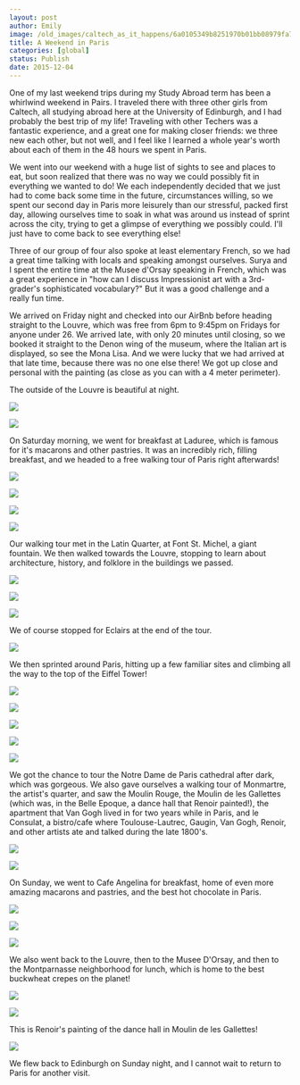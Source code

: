 ```yaml
---
layout: post
author: Emily
image: /old_images/caltech_as_it_happens/6a0105349b8251970b01bb08979fa7970d.jpg
title: A Weekend in Paris 
categories: [global]
status: Publish
date: 2015-12-04
---
```



One of my last weekend trips during my Study Abroad term has been a whirlwind weekend in Pairs. I traveled there with three other girls from Caltech, all studying abroad here at the University of Edinburgh, and I had probably the best trip of my life! Traveling with other Techers was a fantastic experience, and a great one for making closer friends: we three new each other, but not well, and I feel like I learned a whole year's worth about each of them in the 48 hours we spent in Paris.

We went into our weekend with a huge list of sights to see and places to eat, but soon realized that there was no way we could possibly fit in everything we wanted to do! We each independently decided that we just had to come back some time in the future, circumstances willing, so we spent our second day in Paris more leisurely than our stressful, packed first day, allowing ourselves time to soak in what was around us instead of sprint across the city, trying to get a glimpse of everything we possibly could. I'll just have to come back to see everything else!

Three of our group of four also spoke at least elementary French, so we had a great time talking with locals and speaking amongst ourselves. Surya and I spent the entire time at the Musee d'Orsay speaking in French, which was a great experience in "how can I discuss Impressionist art with a 3rd-grader's sophisticated vocabulary?" But it was a good challenge and a really fun time.

We arrived on Friday night and checked into our AirBnb before heading straight to the Louvre, which was free from 6pm to 9:45pm on Fridays for anyone under 26. We arrived late, with only 20 minutes until closing, so we booked it straight to the Denon wing of the museum, where the Italian art is displayed, so see the Mona Lisa. And we were lucky that we had arrived at that late time, because there was no one else there! We got up close and personal with the painting (as close as you can with a 4 meter perimeter).

The outside of the Louvre is beautiful at night.


![](/old_images/caltech_as_it_happens/6a0105349b8251970b01bb08979f82970d.jpg)


![](/old_images/caltech_as_it_happens/6a0105349b8251970b01bb08979f91970d.jpg)

On Saturday morning, we went for breakfast at Laduree, which is famous for it's macarons and other pastries. It was an incredibly rich, filling breakfast, and we headed to a free walking tour of Paris right afterwards!

![](/old_images/caltech_as_it_happens/6a0105349b8251970b01b8d17d3d30970c.jpg)


![](/old_images/caltech_as_it_happens/6a0105349b8251970b01b7c7f37ca1970b.jpg)


![](/old_images/caltech_as_it_happens/6a0105349b8251970b01b7c7f37ca6970b.jpg)


![](/old_images/caltech_as_it_happens/6a0105349b8251970b01bb08979fc3970d.jpg)

Our walking tour met in the Latin Quarter, at Font St. Michel, a giant fountain. We then walked towards the Louvre, stopping to learn about architecture, history, and folklore in the buildings we passed.


![](/old_images/caltech_as_it_happens/6a0105349b8251970b01b8d17d3d4a970c.jpg)


![](/old_images/caltech_as_it_happens/6a0105349b8251970b01b8d17d3d54970c.jpg)


![](/old_images/caltech_as_it_happens/6a0105349b8251970b01b8d17d3d5b970c.jpg)

We of course stopped for Eclairs at the end of the tour.


![](/old_images/caltech_as_it_happens/6a0105349b8251970b01b8d17d3d60970c.jpg)

We then sprinted around Paris, hitting up a few familiar sites and climbing all the way to the top of the Eiffel Tower!

![](/old_images/caltech_as_it_happens/6a0105349b8251970b01bb0897a036970d.jpg)


![](/old_images/caltech_as_it_happens/6a0105349b8251970b01bb0897a04b970d.jpg)


![](/old_images/caltech_as_it_happens/6a0105349b8251970b01bb0897a059970d.jpg)


![](/old_images/caltech_as_it_happens/6a0105349b8251970b01bb0897a061970d.jpg)


![](/old_images/caltech_as_it_happens/6a0105349b8251970b01bb0897a070970d.jpg)

We got the chance to tour the Notre Dame de Paris cathedral after dark, which was gorgeous. We also gave ourselves a walking tour of Monmartre, the artist's quarter, and saw the Moulin Rouge, the Moulin de les Gallettes (which was, in the Belle Epoque, a dance hall that Renoir painted!), the apartment that Van Gogh lived in for two years while in Paris, and le Consulat, a bistro/cafe where Toulouse-Lautrec, Gaugin, Van Gogh, Renoir, and other artists ate and talked during the late 1800's.


![](/old_images/caltech_as_it_happens/6a0105349b8251970b01bb0897a0fd970d.jpg)


![](/old_images/caltech_as_it_happens/6a0105349b8251970b01b7c7f385be970b.jpg)

On Sunday, we went to Cafe Angelina for breakfast, home of even more amazing macarons and pastries, and the best hot chocolate in Paris.


![](/old_images/caltech_as_it_happens/6a0105349b8251970b01b7c7f385df970b.jpg)


![](/old_images/caltech_as_it_happens/6a0105349b8251970b01bb0897a232970d.jpg)


![](/old_images/caltech_as_it_happens/6a0105349b8251970b01bb0897a241970d.jpg)

We also went back to the Louvre, then to the Musee D'Orsay, and then to the Montparnasse neighborhood for lunch, which is home to the best buckwheat crepes on the planet!

![](/old_images/caltech_as_it_happens/6a0105349b8251970b01b7c7f38600970b.jpg)


![](/old_images/caltech_as_it_happens/6a0105349b8251970b01b7c7f38608970b.jpg)

This is Renoir's painting of the dance hall in Moulin de les Gallettes!

![](/old_images/caltech_as_it_happens/6a0105349b8251970b01b8d17d3f70970c.jpg)

We flew back to Edinburgh on Sunday night, and I cannot wait to return to Paris for another visit.

